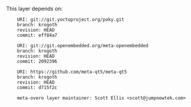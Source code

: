 This layer depends on:

        URI: git://git.yoctoproject.org/poky.git
        branch: krogoth
        revision: HEAD
        commit: eff84a7

        URI: git://git.openembedded.org/meta-openembedded
        branch: krogoth
        revision: HEAD
        commit: 2092396

        URI: https://github.com/meta-qt5/meta-qt5
        branch: krogoth
        revision: HEAD
        commit: d715f2c

        meta-overo layer maintainer: Scott Ellis <scott@jumpnowtek.com>
